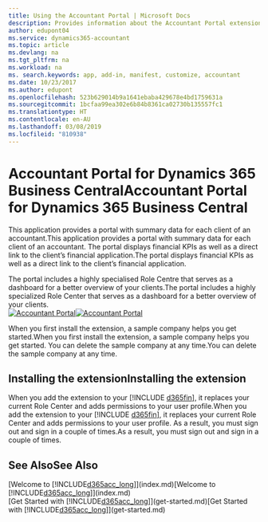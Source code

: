 ```yaml
---
title: Using the Accountant Portal | Microsoft Docs
description: Provides information about the Accountant Portal extension.
author: edupont04
ms.service: dynamics365-accountant
ms.topic: article
ms.devlang: na
ms.tgt_pltfrm: na
ms.workload: na
ms. search.keywords: app, add-in, manifest, customize, accountant
ms.date: 10/23/2017
ms.author: edupont
ms.openlocfilehash: 523b629014b9a1641ebaba429678e4bd1759631a
ms.sourcegitcommit: 1bcfaa99ea302e6b84b8361ca02730b135557fc1
ms.translationtype: HT
ms.contentlocale: en-AU
ms.lasthandoff: 03/08/2019
ms.locfileid: "810938"
---
```

# <a name="accountant-portal-for-dynamics-365-business-central"></a><span data-ttu-id="10a86-103">Accountant Portal for Dynamics 365 Business Central</span><span class="sxs-lookup"><span data-stu-id="10a86-103">Accountant Portal for Dynamics 365 Business Central</span></span>
<span data-ttu-id="10a86-104">This application provides a portal with summary data for each client of an accountant.</span><span class="sxs-lookup"><span data-stu-id="10a86-104">This application provides a portal with summary data for each client of an accountant.</span></span> <span data-ttu-id="10a86-105">The portal displays financial KPIs as well as a direct link to the client’s financial application.</span><span class="sxs-lookup"><span data-stu-id="10a86-105">The portal displays financial KPIs as well as a direct link to the client’s financial application.</span></span>  

<span data-ttu-id="10a86-106">The portal includes a highly specialised Role Centre that serves as a dashboard for a better overview of your clients.</span><span class="sxs-lookup"><span data-stu-id="10a86-106">The portal includes a highly specialized Role Center that serves as a dashboard for a better overview of your clients.</span></span>  
<span data-ttu-id="10a86-107">[![Accountant Portal](./media/accountant-get-started/accountant-dashboard.png)](https://go.microsoft.com/fwlink/?linkid=851257)</span><span class="sxs-lookup"><span data-stu-id="10a86-107">[![Accountant Portal](./media/accountant-get-started/accountant-dashboard.png)](https://go.microsoft.com/fwlink/?linkid=851257)</span></span>

<span data-ttu-id="10a86-108">When you first install the extension, a sample company helps you get started.</span><span class="sxs-lookup"><span data-stu-id="10a86-108">When you first install the extension, a sample company helps you get started.</span></span> <span data-ttu-id="10a86-109">You can delete the sample company at any time.</span><span class="sxs-lookup"><span data-stu-id="10a86-109">You can delete the sample company at any time.</span></span>  

## <a name="installing-the-extension"></a><span data-ttu-id="10a86-110">Installing the extension</span><span class="sxs-lookup"><span data-stu-id="10a86-110">Installing the extension</span></span>
<span data-ttu-id="10a86-111">When you add the extension to your [!INCLUDE [d365fin](includes/d365fin_md.md)], it replaces your current Role Center and adds permissions to your user profile.</span><span class="sxs-lookup"><span data-stu-id="10a86-111">When you add the extension to your [!INCLUDE [d365fin](includes/d365fin_md.md)], it replaces your current Role Center and adds permissions to your user profile.</span></span> <span data-ttu-id="10a86-112">As a result, you must sign out and sign in a couple of times.</span><span class="sxs-lookup"><span data-stu-id="10a86-112">As a result, you must sign out and sign in a couple of times.</span></span>  

## <a name="see-also"></a><span data-ttu-id="10a86-113">See Also</span><span class="sxs-lookup"><span data-stu-id="10a86-113">See Also</span></span>
<span data-ttu-id="10a86-114">[Welcome to [!INCLUDE[d365acc_long](includes/d365acc_long_md.md)]](index.md)</span><span class="sxs-lookup"><span data-stu-id="10a86-114">[Welcome to [!INCLUDE[d365acc_long](includes/d365acc_long_md.md)]](index.md)</span></span>  
<span data-ttu-id="10a86-115">[Get Started with [!INCLUDE[d365acc_long](includes/d365acc_long_md.md)]](get-started.md)</span><span class="sxs-lookup"><span data-stu-id="10a86-115">[Get Started with [!INCLUDE[d365acc_long](includes/d365acc_long_md.md)]](get-started.md)</span></span>  
